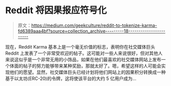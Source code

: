 # Reddit 将因果报应符号化

> 原文：<https://medium.com/geekculture/reddit-to-tokenize-karma-fd6389aaa4bf?source=collection_archive---------18----------------------->

现在，Reddit Karma 基本上是一个毫无价值的标志，表明你在社交媒体巨头 Reddit 上发表了一个非常受欢迎的帖子。这可能对一些人来说很好，但对其他人来说这似乎是一个非常无用的小饰品，如果在他们最喜欢的社交媒体网站上发布一个体面的帖子的努力能够带来某种奖励，那就太好了。嗯，希望这样的人可能会实现他们的愿望。显然，社交媒体巨头已经计划将他们网站上的因果积分转换成一种基于以太坊(ERC-20)的令牌，这将使该平台的大约 5 亿用户成为…